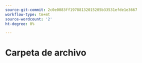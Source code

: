 ```yaml
---
source-git-commit: 2c0e0083ff19788132015205b33531efde1e3667
workflow-type: tm+mt
source-wordcount: '2'
ht-degree: 0%

---
```

# Carpeta de archivo
